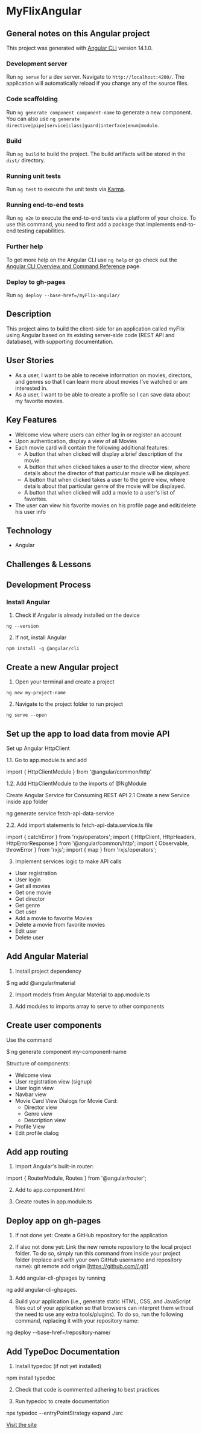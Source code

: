 # MyFlixAngular

## General notes on this Angular project

This project was generated with [Angular CLI](https://github.com/angular/angular-cli) version 14.1.0.

### Development server

Run `ng serve` for a dev server. Navigate to `http://localhost:4200/`. The application will automatically reload if you change any of the source files.

### Code scaffolding

Run `ng generate component component-name` to generate a new component. You can also use `ng generate directive|pipe|service|class|guard|interface|enum|module`.

### Build

Run `ng build` to build the project. The build artifacts will be stored in the `dist/` directory.

### Running unit tests

Run `ng test` to execute the unit tests via [Karma](https://karma-runner.github.io).

### Running end-to-end tests

Run `ng e2e` to execute the end-to-end tests via a platform of your choice. To use this command, you need to first add a package that implements end-to-end testing capabilities.

### Further help

To get more help on the Angular CLI use `ng help` or go check out the [Angular CLI Overview and Command Reference](https://angular.io/cli) page.

### Deploy to gh-pages

Run `ng deploy --base-href=/myFlix-angular/`


## Description

This project aims to build the client-side for an application called myFlix using Angular based on its existing server-side code (REST API and database), with supporting documentation.

## User Stories

- As a user, I want to be able to receive information on movies, directors, and genres so that I can learn more about movies I’ve watched or am interested in.
- As a user, I want to be able to create a profile so I can save data about my favorite movies.

## Key Features

- Welcome view where users can either log in or register an account
- Upon authentication, display a view of all Movies
- Each movie card will contain the following additional features:
  - A button that when clicked will display a brief description of the movie.
  - A button that when clicked takes a user to the ​director view,​ where details about the director of that particular movie will be displayed.
  - A button that when clicked takes a user to the ​genre view,​ where details about that particular genre of the movie will be displayed.
  - A button that when clicked will add a movie to a user's list of favorites.
- The user can view his favorite movies on his profile page and edit/delete his user info

## Technology

- Angular

## Challenges & Lessons

## Development Process

### Install Angular

1. Check if Angular is already installed on the device

`ng --version`

2. If not, install Angular

`npm install -g @angular/cli`

## Create a new Angular project

1. Open your terminal and create a project

`ng new my-project-name`

2. Navigate to the project folder to run project

`ng serve --open`

## Set up the app to load data from movie API

Set up Angular HttpClient 

1.1. Go to app.module.ts and add

import { HttpClientModule } from '@angular/common/http'

1.2. Add HttpClientModule to the imports of @NgModule

Create Angular Service for Consuming REST API 2.1 Create a new Service inside app folder

ng generate service fetch-api-data-service

2.2. Add import statements to fetch-api-data.service.ts file

import { catchError } from 'rxjs/operators';
import { HttpClient, HttpHeaders, HttpErrorResponse } from '@angular/common/http';
import { Observable, throwError } from 'rxjs';
import { map } from 'rxjs/operators';

3. Implement services logic to make API calls

- User registration
- User login
- Get all movies
- Get one movie
- Get director
- Get genre
- Get user
- Add a movie to favorite Movies
- Delete a movie from favorite movies
- Edit user
- Delete user

## Add Angular Material

1. Install project dependency

$ ng add @angular/material

2. Import models from Angular Material to app.module.ts

3. Add modules to imports array to serve to other components

## Create  user components

Use the command

$ ng generate component my-component-name

Structure of components:

- Welcome view
- User registration view (signup)
- User login view
- Navbar view
- Movie Card View
  Dialogs for Movie Card:
  - Director view
  - Genre view
  - Description view
- Profile View
- Edit profile dialog

## Add app routing

1. Import Angular's built-in router:

import { RouterModule, Routes } from '@angular/router';

2. Add to app.component.html

<router-outlet></router-outlet> 

3. Create routes in app.module.ts

## Deploy app on gh-pages

1. If not done yet: Create a GitHub repository for the application

2. If also not done yet: Link the new remote repository to the local project folder. To do so, simply run this command from inside your project folder (replace and with your own GitHub username and repository name): git remote add origin [https://github.com//.git]

3. Add angular-cli-ghpages by running

ng add angular-cli-ghpages.

4. Build your application (i.e., generate static HTML, CSS, and JavaScript files out of your application so that browsers can interpret them without the need to use any extra tools/plugins). To do so, run the following command, replacing it with your repository name:

ng deploy --base-href=/repository-name/

## Add TypeDoc Documentation

1. Install typedoc (if not yet installed)

npm install typedoc

2. Check that code is commented adhering to best practices

3. Run typedoc to create documentation

npx typedoc --entryPointStrategy expand ./src

[Visit the site](https://junior-22.github.io/myFlix-angular/)